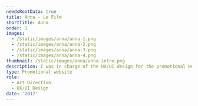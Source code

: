 ```yaml
---
needsRootData: true
title: Anna - Le Film
shortTitle: Anna
order: 1
images:
  - /static/images/anna/anna-1.png
  - /static/images/anna/anna-2.png
  - /static/images/anna/anna-3.png
  - /static/images/anna/anna-4.png
thumbnail: /static/images/anna/anna-intro.png
description: I was in charge of the UX/UI design for the promotional website of our short film Anna, made as a school project.
type: Promotional website
role:
  - Art Direction
  - UX/UI Design
date: '2017'
---
```

